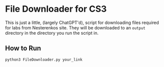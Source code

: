 # File Downloader for CS3
This is just a little, (largely ChatGPT'd), script for downloading files required for labs from Nesterenkos site. They will be downloaded to an ```output``` directory in the directory you run the script in.

## How to Run
```python3 FileDownloader.py your_link```
